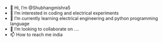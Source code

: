 - 👋 Hi, I’m @Shubhangmishra5
- 👀 I’m interested in coding and electrical experiments
- 🌱 I’m currently learning electrical engineering and python programming language
- 💞️ I’m looking to collaborate on ....
- 📫 How to reach me india

<!---
Shubhangmishra5/Shubhangmishra5 is a ✨ special ✨ repository because its `README.md` (this file) appears on your GitHub profile.
You can click the Preview link to take a look at your changes.
--->
